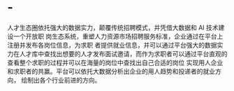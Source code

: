 # -
人才生态圈依托强大的数据实力，颠覆传统招聘模式，并凭借大数据和 AI 技术建设一个开放职 岗生态系统，重塑人力资源市场招聘服务标准，企业通过在平台上注册并发布各岗位信息，为求职 者提供就业信息，并可以通过平台强大的数据实力在人才库中查找出想要的人才发布面试邀请，而作为求职者可以通过平台直观的查看整个求职的过程并可以在海量的岗位中查找出自己合适的岗位 实现用人企业和求职者的共赢。平台可以依托大数据分析出企业的用人趋势和投递者的就业方向， 绘制出各个行业前进的方向。
